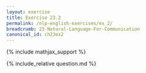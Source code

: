 ```yaml
---
layout: exercise
title: Exercise 23.2
permalink: /nlp-english-exercises/ex_2/
breadcrumb: 23-Natural-Language-For-Communication
canonical_id: ch23ex2
---
```


{% include mathjax_support %}
<div id="hiddden">{% include_relative question.md %}</div>